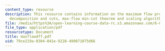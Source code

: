```yaml
---
content_type: resource
description: This resource contains information on the maximum flow problem, flow
  decomposition and cuts, max-flow min-cut theorem and scaling algorithm.
file: /media/https%3A/open-learning-course-data-rc.s3.amazonaws.com/6-854j-advanced-algorithms-fall-2005/79ce219a0304041e9228499871075d66_maxflowdff.pdf
file_type: application/pdf
resourcetype: Document
title: maxflowdff.pdf
uid: 79ce219a-0304-041e-9228-499871075d66
---
```


